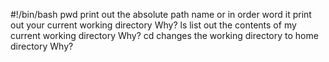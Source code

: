 #!/bin/bash
pwd print out the absolute path name or in order word it print out your current working directory
Why?
ls  list out the contents of my current working directory
Why?
cd changes the working directory to home directory
Why?
